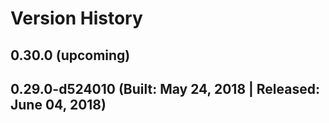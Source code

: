 # Version History


## 0.30.0 (upcoming)

## 0.29.0-d524010 (Built: May 24, 2018 | Released: June 04, 2018)

